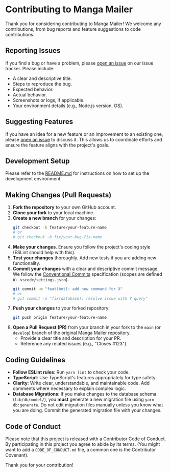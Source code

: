 # Contributing to Manga Mailer

Thank you for considering contributing to Manga Mailer! We welcome any contributions, from bug reports and feature suggestions to code contributions.

## Reporting Issues

If you find a bug or have a problem, please [open an issue](<LINK_TO_YOUR_ISSUES_PAGE_ON_GITHUB_ETC>) on our issue tracker.
Please include:

*   A clear and descriptive title.
*   Steps to reproduce the bug.
*   Expected behavior.
*   Actual behavior.
*   Screenshots or logs, if applicable.
*   Your environment details (e.g., Node.js version, OS).

## Suggesting Features

If you have an idea for a new feature or an improvement to an existing one, please [open an issue](<LINK_TO_YOUR_ISSUES_PAGE_ON_GITHUB_ETC>) to discuss it. This allows us to coordinate efforts and ensure the feature aligns with the project's goals.

## Development Setup

Please refer to the [README.md](./README.md#️-installation) for instructions on how to set up the development environment.

## Making Changes (Pull Requests)

1.  **Fork the repository** to your own GitHub account.
2.  **Clone your fork** to your local machine.
3.  **Create a new branch** for your changes:
    ```bash
    git checkout -b feature/your-feature-name
    # or
    # git checkout -b fix/your-bug-fix-name
    ```
4.  **Make your changes**. Ensure you follow the project's coding style (ESLint should help with this).
5.  **Test your changes** thoroughly. Add new tests if you are adding new functionality.
6.  **Commit your changes** with a clear and descriptive commit message. We follow the [Conventional Commits](https://www.conventionalcommits.org/) specification (scopes are defined in `.vscode/settings.json`).
    ```bash
    git commit -m "feat(bot): add new command for X"
    # or
    # git commit -m "fix(database): resolve issue with Y query"
    ```
7.  **Push your changes** to your forked repository:
    ```bash
    git push origin feature/your-feature-name
    ```
8.  **Open a Pull Request (PR)** from your branch in your fork to the `main` (or `develop`) branch of the original Manga Mailer repository.
    *   Provide a clear title and description for your PR.
    *   Reference any related issues (e.g., "Closes #123").

## Coding Guidelines

*   **Follow ESLint rules**: Run `yarn lint` to check your code.
*   **TypeScript**: Use TypeScript's features appropriately for type safety.
*   **Clarity**: Write clear, understandable, and maintainable code. Add comments where necessary to explain complex logic.
*   **Database Migrations**: If you make changes to the database schema (`lib/db/model/`), you **must** generate a new migration file using `yarn db:generate`. Do not edit migration files manually unless you know what you are doing. Commit the generated migration file with your changes.

## Code of Conduct

Please note that this project is released with a Contributor Code of Conduct. By participating in this project you agree to abide by its terms. (You might want to add a `CODE_OF_CONDUCT.md` file, a common one is the Contributor Covenant).

Thank you for your contribution!
